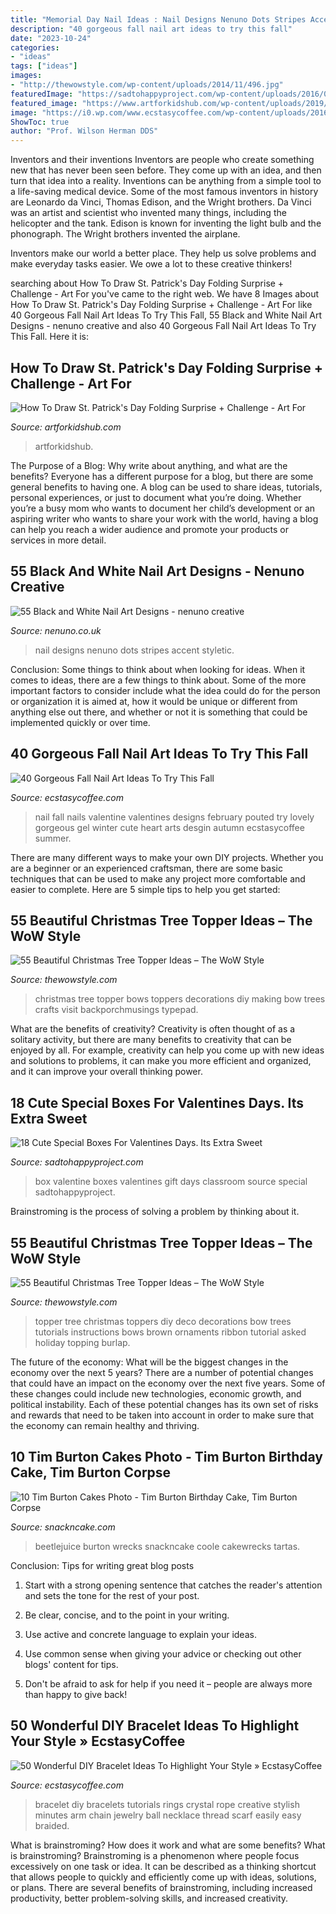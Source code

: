 ```yaml
---
title: "Memorial Day Nail Ideas : Nail Designs Nenuno Dots Stripes Accent Styletic"
description: "40 gorgeous fall nail art ideas to try this fall"
date: "2023-10-24"
categories:
- "ideas"
tags: ["ideas"]
images:
- "http://thewowstyle.com/wp-content/uploads/2014/11/496.jpg"
featuredImage: "https://sadtohappyproject.com/wp-content/uploads/2016/01/valentine-boxes-6.jpg"
featured_image: "https://www.artforkidshub.com/wp-content/uploads/2019/02/how-to-draw-st-patricks-day-folding-surprise-feature.jpg"
image: "https://i0.wp.com/www.ecstasycoffee.com/wp-content/uploads/2016/09/Fall-Nail-Art-Idea.jpg"
ShowToc: true
author: "Prof. Wilson Herman DDS"
---
```



Inventors and their inventions
Inventors are people who create something new that has never been seen before. They come up with an idea, and then turn that idea into a reality. Inventions can be anything from a simple tool to a life-saving medical device.
Some of the most famous inventors in history are Leonardo da Vinci, Thomas Edison, and the Wright brothers. Da Vinci was an artist and scientist who invented many things, including the helicopter and the tank. Edison is known for inventing the light bulb and the phonograph. The Wright brothers invented the airplane.

Inventors make our world a better place. They help us solve problems and make everyday tasks easier. We owe a lot to these creative thinkers!

	

		
searching about How To Draw St. Patrick&#039;s Day Folding Surprise + Challenge - Art For you've came to the right web. We have 8 Images about How To Draw St. Patrick&#039;s Day Folding Surprise + Challenge - Art For like 40 Gorgeous Fall Nail Art Ideas To Try This Fall, 55 Black and White Nail Art Designs - nenuno creative and also 40 Gorgeous Fall Nail Art Ideas To Try This Fall. Here it is:
		
    
## How To Draw St. Patrick&#039;s Day Folding Surprise + Challenge - Art For

<img loading=lazy src="https://www.artforkidshub.com/wp-content/uploads/2019/02/how-to-draw-st-patricks-day-folding-surprise-feature.jpg" onerror="this.onerror=null;this.src='https://tse2.mm.bing.net/th?id=OIP.gJi0Y-RhQbNIhZem9lCWtgHaEJ&amp;pid=15.1';" alt="How To Draw St. Patrick&#039;s Day Folding Surprise + Challenge - Art For">

_Source: artforkidshub.com_

>artforkidshub. 

	

The Purpose of a Blog: Why write about anything, and what are the benefits?
Everyone has a different purpose for a blog, but there are some general benefits to having one. A blog can be used to share ideas, tutorials, personal experiences, or just to document what you’re doing. Whether you’re a busy mom who wants to document her child’s development or an aspiring writer who wants to share your work with the world, having a blog can help you reach a wider audience and promote your products or services in more detail.

    
## 55 Black And White Nail Art Designs - Nenuno Creative

<img loading=lazy src="https://nenuno.co.uk/wp-content/uploads/2015/07/Black-and-White-Nail-Art-12.jpg" onerror="this.onerror=null;this.src='https://tse2.mm.bing.net/th?id=OIP.6AeUkMNyn9n5gaVIJzgbZQHaKK&amp;pid=15.1';" alt="55 Black and White Nail Art Designs - nenuno creative">

_Source: nenuno.co.uk_

>nail designs nenuno dots stripes accent styletic. 

	

Conclusion: Some things to think about when looking for ideas.
When it comes to ideas, there are a few things to think about. Some of the more important factors to consider include what the idea could do for the person or organization it is aimed at, how it would be unique or different from anything else out there, and whether or not it is something that could be implemented quickly or over time.

    
## 40 Gorgeous Fall Nail Art Ideas To Try This Fall

<img loading=lazy src="https://i0.wp.com/www.ecstasycoffee.com/wp-content/uploads/2016/09/Fall-Nail-Art-Idea.jpg" onerror="this.onerror=null;this.src='https://tse4.mm.bing.net/th?id=OIP.1A-vdxllfIjJuCMLymknwgHaNJ&amp;pid=15.1';" alt="40 Gorgeous Fall Nail Art Ideas To Try This Fall">

_Source: ecstasycoffee.com_

>nail fall nails valentine valentines designs february pouted try lovely gorgeous gel winter cute heart arts desgin autumn ecstasycoffee summer. 

	

There are many different ways to make your own DIY projects. Whether you are a beginner or an experienced craftsman, there are some basic techniques that can be used to make any project more comfortable and easier to complete. Here are 5 simple tips to help you get started:

    
## 55 Beautiful Christmas Tree Topper Ideas – The WoW Style

<img loading=lazy src="http://thewowstyle.com/wp-content/uploads/2014/11/496.jpg" onerror="this.onerror=null;this.src='https://tse3.mm.bing.net/th?id=OIP.5KODVwV7quHszCb0XF6DKQHaLH&amp;pid=15.1';" alt="55 Beautiful Christmas Tree Topper Ideas – The WoW Style">

_Source: thewowstyle.com_

>christmas tree topper bows toppers decorations diy making bow trees crafts visit backporchmusings typepad. 

	

What are the benefits of creativity?
Creativity is often thought of as a solitary activity, but there are many benefits to creativity that can be enjoyed by all. For example, creativity can help you come up with new ideas and solutions to problems, it can make you more efficient and organized, and it can improve your overall thinking power.

    
## 18 Cute Special Boxes For Valentines Days. Its Extra Sweet

<img loading=lazy src="https://sadtohappyproject.com/wp-content/uploads/2016/01/valentine-boxes-6.jpg" onerror="this.onerror=null;this.src='https://tse1.mm.bing.net/th?id=OIP.nXSOVd3S4uCTvCyOp8sYhwHaLI&amp;pid=15.1';" alt="18 Cute Special Boxes For Valentines Days. Its Extra Sweet">

_Source: sadtohappyproject.com_

>box valentine boxes valentines gift days classroom source special sadtohappyproject. 

	

Brainstroming is the process of solving a problem by thinking about it.

    
## 55 Beautiful Christmas Tree Topper Ideas – The WoW Style

<img loading=lazy src="http://thewowstyle.com/wp-content/uploads/2014/11/1313.jpg" onerror="this.onerror=null;this.src='https://tse3.mm.bing.net/th?id=OIP.qDKrOevRWcZsuQQuhwfInwHaJ3&amp;pid=15.1';" alt="55 Beautiful Christmas Tree Topper Ideas – The WoW Style">

_Source: thewowstyle.com_

>topper tree christmas toppers diy deco decorations bow trees tutorials instructions bows brown ornaments ribbon tutorial asked holiday topping burlap. 

	

The future of the economy: What will be the biggest changes in the economy over the next 5 years?
There are a number of potential changes that could have an impact on the economy over the next five years. Some of these changes could include new technologies, economic growth, and political instability. Each of these potential changes has its own set of risks and rewards that need to be taken into account in order to make sure that the economy can remain healthy and thriving.

    
## 10 Tim Burton Cakes Photo - Tim Burton Birthday Cake, Tim Burton Corpse

<img loading=lazy src="https://www.snackncake.com/postpic/2012/02/beetlejuice-halloween-birthday-cake_307970.jpg" onerror="this.onerror=null;this.src='https://tse3.mm.bing.net/th?id=OIP.lwuWjhvEwxVk_rou-t9eGAHaLH&amp;pid=15.1';" alt="10 Tim Burton Cakes Photo - Tim Burton Birthday Cake, Tim Burton Corpse">

_Source: snackncake.com_

>beetlejuice burton wrecks snackncake coole cakewrecks tartas. 

	

Conclusion: Tips for writing great blog posts
1. Start with a strong opening sentence that catches the reader's attention and sets the tone for the rest of your post.
2. Be clear, concise, and to the point in your writing.

3. Use active and concrete language to explain your ideas. 
4. Use common sense when giving your advice or checking out other blogs' content for tips. 
5. Don't be afraid to ask for help if you need it – people are always more than happy to give back!

    
## 50 Wonderful DIY Bracelet Ideas To Highlight Your Style » EcstasyCoffee

<img loading=lazy src="https://i0.wp.com/www.ecstasycoffee.com/wp-content/uploads/2016/08/Crystal-Bracelet.jpeg" onerror="this.onerror=null;this.src='https://tse3.mm.bing.net/th?id=OIP._SUxzgv7RkKjuAn1jP8zHgHaJ5&amp;pid=15.1';" alt="50 Wonderful DIY Bracelet Ideas To Highlight Your Style » EcstasyCoffee">

_Source: ecstasycoffee.com_

>bracelet diy bracelets tutorials rings crystal rope creative stylish minutes arm chain jewelry ball necklace thread scarf easily easy braided. 

	

What is brainstroming? How does it work and what are some benefits?
What is brainstroming? Brainstroming is a phenomenon where people focus excessively on one task or idea. It can be described as a thinking shortcut that allows people to quickly and efficiently come up with ideas, solutions, or plans. There are several benefits of brainstroming, including increased productivity, better problem-solving skills, and increased creativity.

